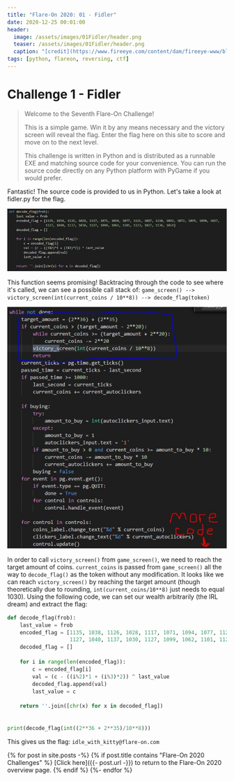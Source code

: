 ```yaml
---
title: "Flare-On 2020: 01 - Fidler"
date: 2020-12-25 00:01:00
header:
  image: /assets/images/01Fidler/header.png
  teaser: /assets/images/01Fidler/header.png
  caption: "[credit](https://www.fireeye.com/content/dam/fireeye-www/blog/images/flareon7/FLARE-On%207.png)"
tags: [python, flareon, reversing, ctf]
---
```

# Challenge 1 - Fidler
> Welcome to the Seventh Flare-On Challenge!
>
> This is a simple game. Win it by any means necessary and the victory screen will reveal the flag. Enter the flag here on this site to score and move on to the next level.
>
> This challenge is written in Python and is distributed as a runnable EXE and matching source code for your convenience. You can run the source code directly on any Python platform with PyGame if you would prefer.

Fantastic! The source code is provided to us in Python. Let's take a look at fidler.py for the flag.

![1.1.jpg](/assets/images/01Fidler/1.1.jpg)

This function seems promising! Backtracing through the code to see where it's called, we can see a possible call stack of: `game_screen() --> victory_screen(int(current_coins / 10**8)) --> decode_flag(token)`

![1.2.jpg](/assets/images/01Fidler/1.2.jpg)

In order to call `victory_screen()` from `game_screen()`, we need to reach the target amount of coins. `current_coins` is passed from `game_screen()` all the way to `decode_flag()` as the token without any modification. It looks like we can reach `victory_screen()` by reaching the target amount (though theoretically due to rounding, `int(current_coins/10**8)` just needs to equal 1030). Using the following code, we can set our wealth arbitrarily (the IRL dream) and extract the flag:

```python
def decode_flag(frob):
    last_value = frob
    encoded_flag = [1135, 1038, 1126, 1028, 1117, 1071, 1094, 1077, 1121, 1087, 1110, 1092, 1072, 1095, 1090, 1027,
                    1127, 1040, 1137, 1030, 1127, 1099, 1062, 1101, 1123, 1027, 1136, 1054]
    decoded_flag = []
    
    for i in range(len(encoded_flag)):
        c = encoded_flag[i]
        val = (c - ((i%2)*1 + (i%3)*2)) ^ last_value
        decoded_flag.append(val)
        last_value = c
    
    return ''.join([chr(x) for x in decoded_flag])


print(decode_flag(int((2**36 + 2**35)/10**8)))
```

This gives us the flag: `idle_with_kitty@flare-on.com`

{% for post in site.posts -%}
 {% if post.title contains "Flare-On 2020 Challenges" %}
   [Click here]({{- post.url  -}}) to return to the Flare-On 2020 overview page.
 {% endif %}
{%- endfor %}
